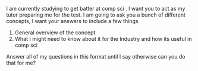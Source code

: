I am currently studying to get batter at comp sci . I want you to act as my tutor preparing me for the test. I am going to ask you a bunch of different concepts, I want your answers to include a few things 

1. General overview of the concept 
2. What I might need to know about it for the Industry and how its useful in comp sci 

Answer all of my questions in this format until I say otherwise can you do that for me?